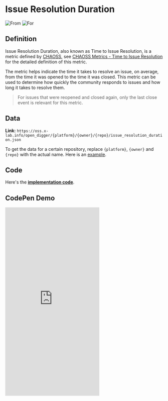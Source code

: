 # Issue Resolution Duration

![From](https://img.shields.io/badge/From-CHAOSS-blue) ![For](https://img.shields.io/badge/For-Repo-blue)

## Definition

Issue Resolution Duration, also known as Time to Issue Resolution, is a metric defined by [CHAOSS](https://chaoss.community), see [CHAOSS Metrics - Time to Issue Resolution](https://chaoss.community/kb/metric-issue-resolution-duration/) for the detailed definition of this metric.

The metric helps indicate the time it takes to resolve an issue, on average, from the time it was opened to the time it was closed. This metric can be used to determine how quickly the community responds to issues and how long it takes to resolve them.

> For issues that were reopened and closed again, only the last close event is relevant for this metric.


## Data

**Link:** `https://oss.x-lab.info/open_digger/{platform}/{owner}/{repo}/issue_resolution_duration.json`

To get the data for a certain repository, replace `{platform}`, `{owner}` and `{repo}` with the actual name. Here is an [example](https://oss.x-lab.info/open_digger/github/X-lab2017/open-digger/issue_resolution_duration.json).


## Code

Here's the [**implementation code**](https://github.com/X-lab2017/open-digger/blob/master/src/metrics/chaoss.ts#L292).


## CodePen Demo

<iframe height="600" scrolling="no" title="OpenDigger - [CHAOSS] Time Duration Related Metrics" src="https://codepen.io/frank-zsy/embed/VwBqwaP?type=issue_resolution_duration&default-tab=js%2Cresult&editable=true" frameborder="no" loading="lazy" allowtransparency="true" allowfullscreen="true">
  See the Pen <a href="https://codepen.io/frank-zsy/pen/VwBqwaP">
  OpenDigger - [CHAOSS] Time Duration Related Metrics</a> by Frank Zhao (<a href="https://codepen.io/frank-zsy">@frank-zsy</a>)
  on <a href="https://codepen.io">CodePen</a>.
</iframe>
